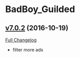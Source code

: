 # BadBoy_Guilded

## [v7.0.2](https://github.com/funkydude/BadBoy_Guilded/tree/v7.0.2) (2016-10-19) [](#top)
[Full Changelog](https://github.com/funkydude/BadBoy_Guilded/compare/v7.0.1...v7.0.2)

-   filter more ads  
